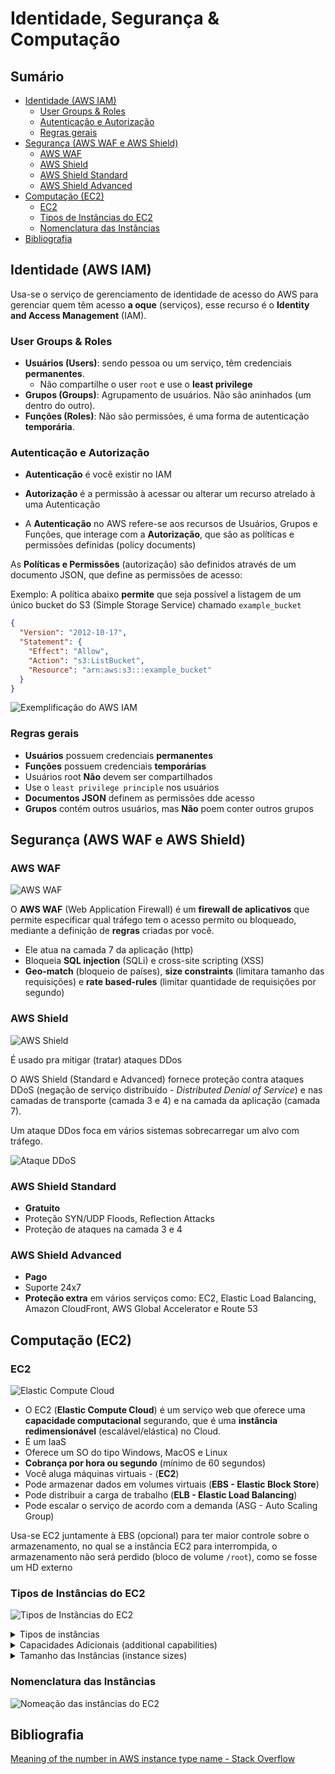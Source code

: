 <h1> Identidade, Segurança & Computação </h1>

<h2> Sumário </h2>

- [Identidade (AWS IAM)](#identidade-aws-iam)
  - [User Groups \& Roles](#user-groups--roles)
  - [Autenticação e Autorização](#autenticação-e-autorização)
  - [Regras gerais](#regras-gerais)
- [Segurança (AWS WAF e AWS Shield)](#segurança-aws-waf-e-aws-shield)
  - [AWS WAF](#aws-waf)
  - [AWS Shield](#aws-shield)
  - [AWS Shield Standard](#aws-shield-standard)
  - [AWS Shield Advanced](#aws-shield-advanced)
- [Computação (EC2)](#computação-ec2)
  - [EC2](#ec2)
  - [Tipos de Instâncias do EC2](#tipos-de-instâncias-do-ec2)
  - [Nomenclatura das Instâncias](#nomenclatura-das-instâncias)
- [Bibliografia](#bibliografia)

## Identidade (AWS IAM)

Usa-se o serviço de gerenciamento de identidade de acesso do AWS para gerenciar quem têm acesso **a oque** (serviços), esse recurso é o **Identity and Access Management** (IAM).

### User Groups & Roles

- **Usuários (Users)**: sendo pessoa ou um serviço, têm credenciais **permanentes**.
  - Não compartilhe o user `root` e use o **least privilege**
- **Grupos (Groups)**: Agrupamento de usuários. Não são aninhados (um dentro do outro).
- **Funções (Roles)**: Não são permissões, é uma forma de autenticação **temporária**.

### Autenticação e Autorização

- **Autenticação** é você existir no IAM
- **Autorização** é a permissão à acessar ou alterar um recurso atrelado à uma Autenticação

- A **Autenticação** no AWS refere-se aos recursos de Usuários, Grupos e Funções, que interage com a **Autorização**, que são as políticas e permissões definidas (policy documents)

As **Políticas e Permissões** (autorização) são definidos através de um documento JSON, que define as permissões de acesso:

Exemplo: A política abaixo **permite** que seja possível a listagem de um único bucket do S3 (Simple Storage Service) chamado `example_bucket`

```json
{
  "Version": "2012-10-17",
  "Statement": {
    "Effect": "Allow",
    "Action": "s3:ListBucket",
    "Resource": "arn:aws:s3:::example_bucket"
  }
}
```

![Exemplificação do AWS IAM](./images/aws-iam.png)

### Regras gerais

- **Usuários** possuem credenciais **permanentes**
- **Funções** possuem credenciais **temporárias**
- Usuários root **Não** devem ser compartilhados
- Use o `least privilege principle` nos usuários
- **Documentos JSON** definem as permissões dde acesso
- **Grupos** contém outros usuários, mas **Não** poem conter outros grupos

## Segurança (AWS WAF e AWS Shield)

### AWS WAF

![AWS WAF](./images/svg/waf.svg)

O **AWS WAF** (Web Application Firewall) é um **firewall de aplicativos** que permite especificar qual tráfego tem o acesso permito ou bloqueado, mediante a definição de **regras** criadas por você.

- Ele atua na camada 7 da aplicação (http)
- Bloqueia **SQL injection** (SQLi) e cross-site scripting (XSS)
- **Geo-match** (bloqueio de países), **size constraints** (limitara tamanho das requisições) e **rate based-rules** (limitar quantidade de requisições por segundo)

### AWS Shield

![AWS Shield](./images/svg/shield.svg)

É usado pra mitigar (tratar) ataques DDos

O AWS Shield (Standard e Advanced) fornece proteção contra ataques DDoS (negação de serviço distribuído - *Distributed Denial of Service*) e nas camadas de transporte (camada 3 e 4) e na camada da aplicação (camada 7).

Um ataque DDos foca em vários sistemas sobrecarregar um alvo com tráfego.

![Ataque DDoS](./images/ddos.png)

### AWS Shield Standard

- **Gratuito**
- Proteção SYN/UDP Floods, Reflection Attacks
- Proteção de ataques na camada 3 e 4

### AWS Shield Advanced

- **Pago**
- Suporte 24x7
- **Proteção extra** em vários serviços como: EC2, Elastic Load Balancing, Amazon CloudFront, AWS Global Accelerator e Route 53

## Computação (EC2)

### EC2

![Elastic Compute Cloud](./images/svg/ec2.svg)

- O EC2 (**Elastic Compute Cloud**) é um serviço web que oferece uma **capacidade computacional** segurando, que é uma **instância redimensionável** (escalável/elástica) no Cloud.
- É um IaaS
- Oferece um SO do tipo Windows, MacOS e Linux
- **Cobrança por hora ou segundo** (mínimo de 60 segundos)
- Você aluga máquinas virtuais - (**EC2**)
- Pode armazenar dados em volumes virtuais (**EBS - Elastic Block Store**)
- Pode distribuir a carga de trabalho (**ELB - Elastic Load Balancing**)
- Pode escalar o serviço de acordo com a demanda (ASG - Auto Scaling Group)

Usa-se EC2 juntamente à EBS (opcional) para ter maior controle sobre o armazenamento, no qual se a instância EC2 para interrompida, o armazenamento não será perdido (bloco de volume `/root`), como se fosse um HD externo

### Tipos de Instâncias do EC2

![Tipos de Instâncias do EC2](./images/ec2-instance-types.jpg)

<details>
  <summary>Tipos de instâncias</summary>

- T para Turbo (Burstable)
- M para a maioria dos casos (propósito geral) = 1:4 vCPU para RAM
- C para Compute (com a melhor CPU) = 1:2 vCPU para RAM
- R para Random-Access Memory = 1:8 vCPU para RAM
- X para Extra-Large Memory (~4TB DRAM)
- H para HDD (16TB Local)
- D para Dense Storage (48TB Local)
- I para I/O (NVMe Local)
- HS para High Storage
- G para GPU
- P para Performance (High-end GPU)
- F para FPGA
- A para ARM
- Z para High Frequency
- MAC para Mac Mini

</details>

<details>
  <summary>Capacidades Adicionais (additional capabilities)</summary>

- a para AMD CPUs
- b sendo Otimizado para Block Storage
- d para Directly-Attached Instance Storage (NVMe)
- e para Extra Capacity (Storage or RAM)
- g para Processadores Graviton2 (AWS)
- i para Processadores Intel (atualmente Ice Lake)
- n sendo Otimizado para Networking (redes)
- z para High Frequency

</details>

<details>
  <summary>Tamanho das Instâncias (instance sizes)</summary>

- nano, micro, small, medium = 2 vCPUs com 0.5, 1, 2, 4GB RAM (T series only)
- large = 2 vCPUs
- xlarge = 4 vCPUs
- 2xlarge = 8, 16xlarge = 64 etc.
  
</details>

### Nomenclatura das Instâncias

![Nomeação das instâncias do EC2](./images/ec2-names.png)

## Bibliografia

[Meaning of the number in AWS instance type name - Stack Overflow](https://stackoverflow.com/questions/48235393/meaning-of-the-number-in-aws-instance-type-name)
